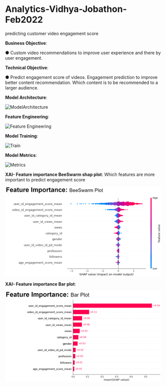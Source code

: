 # Analytics-Vidhya-Jobathon-Feb2022
predicting customer video engagement score 


**Business Objective**: 

● Custom video recommendations to improve user experience and
there by user engagement.

**Technical Objective**:

● Predict engagement score of videos.
      Engagement prediction to improve better content recommendation.
      Which content is to be recommended to a larger audience.


**Model Architecture**:

![ModelArchitecture](https://user-images.githubusercontent.com/16478371/153887973-07923675-1979-4eb5-b180-d48dec8fe4f2.png)


**Feature Engineering**:

![Feature Engineering](https://user-images.githubusercontent.com/16478371/153888154-805cf7c1-7cb6-4ee6-955a-8d0c1eed9893.png)


**Model Training**:


![Train](https://user-images.githubusercontent.com/16478371/153888211-719112f8-8795-4a60-a2df-a14092d76e8f.png)


**Model Metrics**:

![Metrics](https://user-images.githubusercontent.com/16478371/153888267-5474639e-1531-4b00-996d-365280ba4dc8.png)


**XAI- Feature importance BeeSwarm shap plot**: Which features are more important to predict engagement score 


<img src="images/featureImportanceBeeSwarm.PNG" width="600">

**XAI- Feature importance Bar plot**: 


![Alt text](images/featureImportanceBarplot.PNG?raw=true "feature importance")

